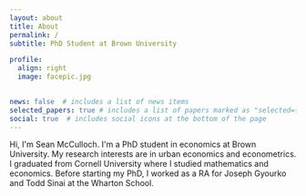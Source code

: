 ```yaml
---
layout: about
title: About
permalink: /
subtitle: PhD Student at Brown University

profile:
  align: right
  image: facepic.jpg
  

news: false  # includes a list of news items
selected_papers: true # includes a list of papers marked as "selected={true}"
social: true  # includes social icons at the bottom of the page
---
```


Hi, I'm Sean McCulloch. I'm a PhD student in economics at Brown University. My research interests are in urban economics and econometrics.  
I graduated from Cornell University where I studied mathematics and economics. Before starting my PhD, I worked as a RA for Joseph Gyourko and Todd Sinai at the Wharton School.

